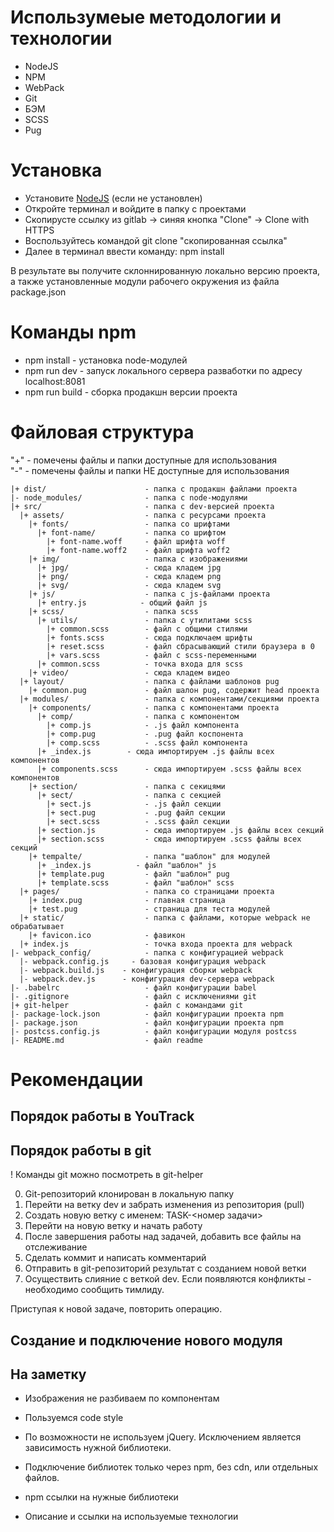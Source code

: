 # Использумеые методологии и технологии
* NodeJS
* NPM
* WebPack
* Git
* БЭМ
* SCSS
* Pug

# Установка
* Установите [NodeJS](https://nodejs.org/en/) (если не установлен)
* Откройте терминал и войдите в папку с проектами
* Скопирусте ссылку из gitlab -> синяя кнопка "Clone" -> Clone with HTTPS
* Воспользуйтесь командой git clone "скопированная ссылка"
* Далее в терминал ввести команду: npm install

В результате вы получите склоннированную локально версию проекта, а также установленные модули рабочего окружения из файла package.json

# Команды npm
* npm install - установка node-модулей
* npm run dev - запуск локального сервера разваботки по адресу localhost:8081
* npm run build - сборка продакшн версии проекта

# Файловая структура
"+" - помечены файлы и папки доступные для использования    
"-" - помечены файлы и папки НЕ доступные для использования    

```
|+ dist/                      - папка с продакшн файлами проекта    
|- node_modules/              - папка с node-модулями    
|+ src/                       - папка с dev-версией проекта    
  |+ assets/                  - папка с ресурсами проекта    
    |+ fonts/                 - папка со шрифтами    
      |+ font-name/           - папка со шрифтом    
        |+ font-name.woff     - файл шрифта woff    
        |+ font-name.woff2    - файл шрифта woff2    
    |+ img/                   - папка с изображениями    
      |+ jpg/                 - сюда кладем jpg    
      |+ png/                 - сюда кладем png    
      |+ svg/                 - сюда кладем svg    
    |+ js/                    - папка с js-файлами проекта    
      |+ entry.js            - общий файл js    
    |+ scss/                  - папка scss    
      |+ utils/               - папка с утилитами scss    
        |+ common.scss        - файл с общими стилями    
        |+ fonts.scss         - сюда подключаем шрифты    
        |+ reset.scss         - файл сбрасывающий стили браузера в 0    
        |+ vars.scss          - файл с scss-переменными    
      |+ common.scss          - точка входа для scss    
    |+ video/                 - сюда кладем видео    
  |+ layout/                  - папка с файлами шаблонов pug    
    |+ common.pug             - файл шалон pug, содержит head проекта    
  |+ modules/                 - папка с компонентами/секциями проекта
    |+ components/            - папка с компонентами проекта
      |+ comp/                - папка с компонентом
        |+ comp.js            - .js файл компонента
        |+ comp.pug           - .pug файл коспонента
        |+ comp.scss          - .scss файл компонента
      |+ _index.js        - сюда импортируем .js файлы всех компонентов
      |+ components.scss      - сюда импортируем .scss файлы всех компонентов
    |+ section/               - папка с секицями
      |+ sect/                - папка с секцией
        |+ sect.js            - .js файл секции
        |+ sect.pug           - .pug файл секции
        |+ sect.scss          - .scss файл секции
      |+ section.js           - сюда импортируем .js файлы всех секций
      |+ section.scss         - сюда импортируем .scss файлы всех секций
    |+ tempalte/              - папка "шаблон" для модулей    
      |+ _index.js          - файл "шаблон" js    
      |+ template.pug         - файл "шаблон" pug    
      |+ template.scss        - файл "шаблон" scss    
  |+ pages/                   - папка со страницами проекта    
    |+ index.pug              - главная страница    
    |+ test.pug               - страница для теста модулей    
  |+ static/                  - папка с файлами, которые webpack не обрабатывает    
    |+ favicon.ico            - фавикон    
  |+ index.js                 - точка входа проекта для webpack    
|- webpack_config/            - папка с конфигурацией webpack    
  |- webpack.config.js     - базовая конфигурация webpack    
  |- webpack.build.js    - конфигурация сборки webpack    
  |- webpack.dev.js      - конфигурация dev-сервера webpack    
|- .babelrc                   - файл конфигурации babel    
|- .gitignore                 - файл с исключениями git    
|+ git-helper                 - файл с командами git    
|- package-lock.json          - файл конфигурации проекта npm    
|- package.json               - файл конфигурации проекта npm    
|- postcss.config.js          - файл конфигурации модуля postcss    
|- README.md                  - файл readme    
```

# Рекомендации

## Порядок работы в YouTrack


## Порядок работы в git
! Команды git можно посмотреть в git-helper

0. Git-репозиторий клонирован в локальную папку
1. Перейти на ветку dev и забрать изменения из репозитория (pull)
2. Создать новую ветку с именем: TASK-<номер задачи>
3. Перейти на новую ветку и начать работу
4. После завершения работы над задачей, добавить все файлы на отслеживание
5. Сделать коммит и написать комментарий
6. Отправить в git-репозиторий результат с созданием новой ветки
7. Осуществить слияние с веткой dev. Если появляются конфликты - необходимо сообщить тимлиду.

Приступая к новой задаче, повторить операцию.

## Создание и подключение нового модуля




## На заметку
* Изображения не разбиваем по компонентам
* Пользуемся code style
* По возможности не используем jQuery. Исключением является зависимость нужной библиотеки.
* Подключение библиотек только через npm, без cdn, или отдельных файлов.



* npm ссылки на нужные библиотеки
* Описание и ссылки на используемые технологии
